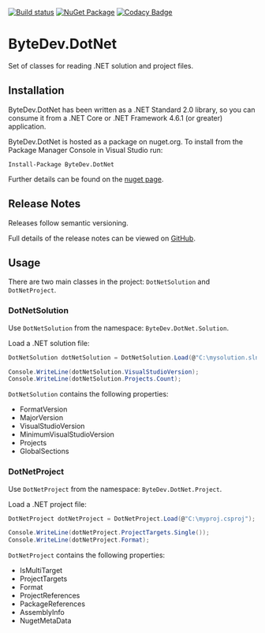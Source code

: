 [![Build status](https://ci.appveyor.com/api/projects/status/github/bytedev/ByteDev.DotNet?branch=master&svg=true)](https://ci.appveyor.com/project/bytedev/ByteDev-DotNet/branch/master)
[![NuGet Package](https://img.shields.io/nuget/v/ByteDev.DotNet.svg)](https://www.nuget.org/packages/ByteDev.DotNet)
[![Codacy Badge](https://api.codacy.com/project/badge/Grade/d7286791f04843528797e2a48e72a070)](https://www.codacy.com/manual/ByteDev/ByteDev.DotNet?utm_source=github.com&amp;utm_medium=referral&amp;utm_content=ByteDev/ByteDev.DotNet&amp;utm_campaign=Badge_Grade)

# ByteDev.DotNet

Set of classes for reading .NET solution and project files.

## Installation

ByteDev.DotNet has been written as a .NET Standard 2.0 library, so you can consume it from a .NET Core or .NET Framework 4.6.1 (or greater) application.

ByteDev.DotNet is hosted as a package on nuget.org.  To install from the Package Manager Console in Visual Studio run:

`Install-Package ByteDev.DotNet`

Further details can be found on the [nuget page](https://www.nuget.org/packages/ByteDev.DotNet/).

## Release Notes

Releases follow semantic versioning.

Full details of the release notes can be viewed on [GitHub](https://github.com/ByteDev/ByteDev.DotNet/blob/master/docs/RELEASE-NOTES.md).

## Usage

There are two main classes in the project: `DotNetSolution` and `DotNetProject`.

### DotNetSolution

Use `DotNetSolution` from the namespace: `ByteDev.DotNet.Solution`.

Load a .NET solution file:

```csharp
DotNetSolution dotNetSolution = DotNetSolution.Load(@"C:\mysolution.sln");

Console.WriteLine(dotNetSolution.VisualStudioVersion);
Console.WriteLine(dotNetSolution.Projects.Count);
```

`DotNetSolution` contains the following properties:
- FormatVersion
- MajorVersion
- VisualStudioVersion
- MinimumVisualStudioVersion
- Projects
- GlobalSections


### DotNetProject

Use `DotNetProject` from the namespace: `ByteDev.DotNet.Project`.

Load a .NET project file:

```csharp
DotNetProject dotNetProject = DotNetProject.Load(@"C:\myproj.csproj");

Console.WriteLine(dotNetProject.ProjectTargets.Single());
Console.WriteLine(dotNetProject.Format);
```

`DotNetProject` contains the following properties:
- IsMultiTarget
- ProjectTargets
- Format
- ProjectReferences
- PackageReferences
- AssemblyInfo
- NugetMetaData
